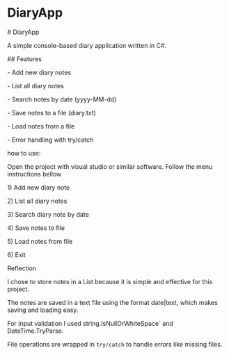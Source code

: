 # DiaryApp



\# DiaryApp



A simple console-based diary application written in C#.



\## Features

\- Add new diary notes

\- List all diary notes

\- Search notes by date (yyyy-MM-dd)

\- Save notes to a file (diary.txt)

\- Load notes from a file

\- Error handling with try/catch



how to use:



Open the project with visual studio or similar software. Follow the menu instructions bellow



1\) Add new diary note

2\) List all diary notes

3\) Search diary note by date

4\) Save notes to file

5\) Load notes from file

6\) Exit





Reflection

I chose to store notes in a List<DiaryEntry> because it is simple and effective for this project.  

The notes are saved in a text file using the format date|text, which makes saving and loading easy.  

For input validation I used string.IsNullOrWhiteSpace` and DateTime.TryParse.  

File operations are wrapped in `try/catch` to handle errors like missing files.

